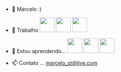 - 👋 Marcelo :)
- 🔭 Trabalho
<img src="https://cdn.jsdelivr.net/gh/devicons/devicon/icons/java/java-original-wordmark.svg" width="40" height="40"/> <img src="https://cdn.jsdelivr.net/gh/devicons/devicon/icons/spring/spring-original-wordmark.svg" width="40" height="40"/> <img src="https://cdn.jsdelivr.net/gh/devicons/devicon/icons/mysql/mysql-original-wordmark.svg"  width="40" height="40"/> 

- 🌱 Estou aprendendo...
<img src="https://cdn.jsdelivr.net/gh/devicons/devicon/icons/elixir/elixir-original-wordmark.svg" width="40" height="40" /> <img src="https://cdn.jsdelivr.net/gh/devicons/devicon/icons/react/react-original-wordmark.svg" width="40" height="40" /> <img src="https://cdn.jsdelivr.net/gh/devicons/devicon/icons/typescript/typescript-plain.svg"  width="40" height="40"/>       

- 📫 Contato ...
marcelo_st@live.com

<!---
marcelo-s-teixeira/marcelo-s-teixeira is a ✨ special ✨ repository because its `README.md` (this file) appears on your GitHub profile.
You can click the Preview link to take a look at your changes.
--->

